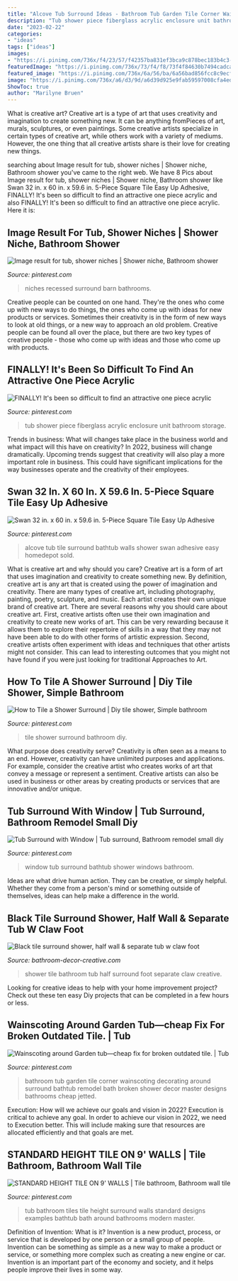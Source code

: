 ```yaml
---
title: "Alcove Tub Surround Ideas - Bathroom Tub Garden Tile Corner Wainscoting Decorating Around Surround Bathtub Remodel Bath Broken Shower Decor Master Designs Bathrooms Cheap Jetted"
description: "Tub shower piece fiberglass acrylic enclosure unit bathroom storage"
date: "2023-02-22"
categories:
- "ideas"
tags: ["ideas"]
images:
- "https://i.pinimg.com/736x/f4/23/57/f42357ba831ef3bca9c878bec183b4c3--compact-bathroom-rental-bathroom.jpg?b=t"
featuredImage: "https://i.pinimg.com/736x/73/f4/f8/73f4f84630b7494cadca90a9d62dcee2.jpg"
featured_image: "https://i.pinimg.com/736x/6a/56/ba/6a56bad856fcc8c9ecf0abaf82e7af67.jpg"
image: "https://i.pinimg.com/736x/a6/d3/9d/a6d39d925e9fab59597008cfa4edd35e.jpg"
ShowToc: true
author: "Marilyne Bruen"
---
```



What is creative art?
Creative art is a type of art that uses creativity and imagination to create something new. It can be anything fromPieces of art, murals, sculptures, or even paintings. Some creative artists specialize in certain types of creative art, while others work with a variety of mediums. However, the one thing that all creative artists share is their love for creating new things.

	

		
searching about Image result for tub, shower niches | Shower niche, Bathroom shower you've came to the right web. We have 8 Pics about Image result for tub, shower niches | Shower niche, Bathroom shower like Swan 32 in. x 60 in. x 59.6 in. 5-Piece Square Tile Easy Up Adhesive, FINALLY! It&#039;s been so difficult to find an attractive one piece acrylic and also FINALLY! It&#039;s been so difficult to find an attractive one piece acrylic. Here it is:
		
    
## Image Result For Tub, Shower Niches | Shower Niche, Bathroom Shower

<img loading=lazy src="https://i.pinimg.com/736x/75/77/cf/7577cf0eece1271b1db21ecf7fb38999.jpg" onerror="this.onerror=null;this.src='https://tse3.mm.bing.net/th?id=OIP.02npl3AndqQzPRgrcO9W-QHaJ4&amp;pid=15.1';" alt="Image result for tub, shower niches | Shower niche, Bathroom shower">

_Source: pinterest.com_

>niches recessed surround barn bathrooms. 

	

Creative people can be counted on one hand. They're the ones who come up with new ways to do things, the ones who come up with ideas for new products or services. Sometimes their creativity is in the form of new ways to look at old things, or a new way to approach an old problem. Creative people can be found all over the place, but there are two key types of creative people - those who come up with ideas and those who come up with products.

    
## FINALLY! It&#039;s Been So Difficult To Find An Attractive One Piece Acrylic

<img loading=lazy src="https://i.pinimg.com/736x/f4/23/57/f42357ba831ef3bca9c878bec183b4c3--compact-bathroom-rental-bathroom.jpg?b=t" onerror="this.onerror=null;this.src='https://tse1.mm.bing.net/th?id=OIP.TwqW7KmZRRwAQZa5q1RLagHaJ2&amp;pid=15.1';" alt="FINALLY! It&#039;s been so difficult to find an attractive one piece acrylic">

_Source: pinterest.com_

>tub shower piece fiberglass acrylic enclosure unit bathroom storage. 

	

Trends in business: What will changes take place in the business world and what impact will this have on creativity?
In 2022, business will change dramatically. Upcoming trends suggest that creativity will also play a more important role in business. This could have significant implications for the way businesses operate and the creativity of their employees.

    
## Swan 32 In. X 60 In. X 59.6 In. 5-Piece Square Tile Easy Up Adhesive

<img loading=lazy src="https://i.pinimg.com/736x/6a/56/ba/6a56bad856fcc8c9ecf0abaf82e7af67.jpg" onerror="this.onerror=null;this.src='https://tse1.mm.bing.net/th?id=OIP.gYyXGsI87hep1JovBDLiJgHaHa&amp;pid=15.1';" alt="Swan 32 in. x 60 in. x 59.6 in. 5-Piece Square Tile Easy Up Adhesive">

_Source: pinterest.com_

>alcove tub tile surround bathtub walls shower swan adhesive easy homedepot sold. 

	

What is creative art and why should you care?
Creative art is a form of art that uses imagination and creativity to create something new. By definition, creative art is any art that is created using the power of imagination and creativity. There are many types of creative art, including photography, painting, poetry, sculpture, and music. Each artist creates their own unique brand of creative art.
There are several reasons why you should care about creative art. First, creative artists often use their own imagination and creativity to create new works of art. This can be very rewarding because it allows them to explore their repertoire of skills in a way that they may not have been able to do with other forms of artistic expression. Second, creative artists often experiment with ideas and techniques that other artists might not consider. This can lead to interesting outcomes that you might not have found if you were just looking for traditional Approaches to Art.

    
## How To Tile A Shower Surround | Diy Tile Shower, Simple Bathroom

<img loading=lazy src="https://i.pinimg.com/736x/73/f4/f8/73f4f84630b7494cadca90a9d62dcee2.jpg" onerror="this.onerror=null;this.src='https://tse1.mm.bing.net/th?id=OIP.JU2GH3uhDbegJB0VdUQ8PAHaLs&amp;pid=15.1';" alt="How to Tile a Shower Surround | Diy tile shower, Simple bathroom">

_Source: pinterest.com_

>tile shower surround bathroom diy. 

	

What purpose does creativity serve?
Creativity is often seen as a means to an end. However, creativity can have unlimited purposes and applications. For example, consider the creative artist who creates works of art that convey a message or represent a sentiment. Creative artists can also be used in business or other areas by creating products or services that are innovative and/or unique.

    
## Tub Surround With Window | Tub Surround, Bathroom Remodel Small Diy

<img loading=lazy src="https://i.pinimg.com/736x/c8/c7/86/c8c786399dfcbd3eda6b017954fe9dfe.jpg" onerror="this.onerror=null;this.src='https://tse3.mm.bing.net/th?id=OIP.psYnFJKH_LLe_UFA1brmugHaFj&amp;pid=15.1';" alt="Tub Surround with Window | Tub surround, Bathroom remodel small diy">

_Source: pinterest.com_

>window tub surround bathtub shower windows bathroom. 

	

Ideas are what drive human action. They can be creative, or simply helpful. Whether they come from a person's mind or something outside of themselves, ideas can help make a difference in the world.

    
## Black Tile Surround Shower, Half Wall &amp; Separate Tub W Claw Foot

<img loading=lazy src="https://bathroom-decor-creative.com/wp-content/uploads/2019/04/BD054615-67A4-4F83-BE40-A85753ED0987-768x1024.jpeg" onerror="this.onerror=null;this.src='https://tse4.mm.bing.net/th?id=OIP.lTGgmDtVCLz4ofkTK5S-PQHaJ4&amp;pid=15.1';" alt="Black tile surround shower, half wall &amp; separate tub w claw foot">

_Source: bathroom-decor-creative.com_

>shower tile bathroom tub half surround foot separate claw creative. 

	

Looking for creative ideas to help with your home improvement project? Check out these ten easy Diy projects that can be completed in a few hours or less.

    
## Wainscoting Around Garden Tub—cheap Fix For Broken Outdated Tile. | Tub

<img loading=lazy src="https://i.pinimg.com/736x/5b/da/6a/5bda6ae7ca7a1aae81da2ddbbaa14675.jpg" onerror="this.onerror=null;this.src='https://tse2.mm.bing.net/th?id=OIP.N4QBVuXJrHqfa-nI-s4HNAHaJ3&amp;pid=15.1';" alt="Wainscoting around Garden tub—cheap fix for broken outdated tile. | Tub">

_Source: pinterest.com_

>bathroom tub garden tile corner wainscoting decorating around surround bathtub remodel bath broken shower decor master designs bathrooms cheap jetted. 

	

Execution: How will we achieve our goals and vision in 2022?
Execution is critical to achieve any goal. In order to achieve our vision in 2022, we need to Execution better. This will include making sure that resources are allocated efficiently and that goals are met.

    
## STANDARD HEIGHT TILE ON 9&#039; WALLS | Tile Bathroom, Bathroom Wall Tile

<img loading=lazy src="https://i.pinimg.com/736x/a6/d3/9d/a6d39d925e9fab59597008cfa4edd35e.jpg" onerror="this.onerror=null;this.src='https://tse1.mm.bing.net/th?id=OIP.dVnOyOamFbsLK3S0le3v6gHaJ3&amp;pid=15.1';" alt="STANDARD HEIGHT TILE ON 9&#039; WALLS | Tile bathroom, Bathroom wall tile">

_Source: pinterest.com_

>tub bathroom tiles tile height surround walls standard designs examples bathtub bath around bathrooms modern master. 

	

Definition of Invention: What is it?
Invention is a new product, process, or service that is developed by one person or a small group of people. Invention can be something as simple as a new way to make a product or service, or something more complex such as creating a new engine or car. Invention is an important part of the economy and society, and it helps people improve their lives in some way.

